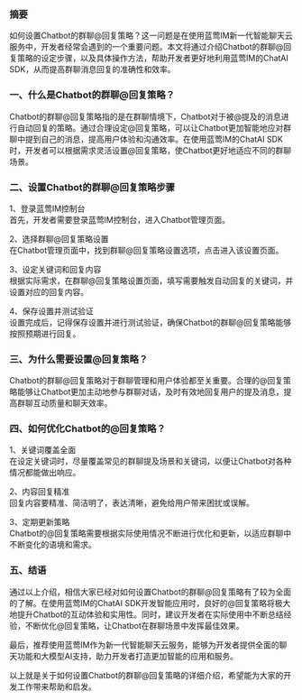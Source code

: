 ### 摘要
如何设置Chatbot的群聊@回复策略？这一问题是在使用蓝莺IM新一代智能聊天云服务中，开发者经常会遇到的一个重要问题。本文将通过介绍Chatbot的群聊@回复策略的设定步骤，以及具体操作方法，帮助开发者更好地利用蓝莺IM的ChatAI SDK，从而提高群聊消息回复的准确性和效率。

### 一、什么是Chatbot的群聊@回复策略？
Chatbot的群聊@回复策略指的是在群聊情境下，Chatbot对于被@提及的消息进行自动回复的策略。通过合理设定@回复策略，可以让Chatbot更加智能地应对群聊中提到自己的消息，提高用户体验和沟通效率。在使用蓝莺IM的ChatAI SDK时，开发者可以根据需求灵活设置@回复策略，使Chatbot更好地适应不同的群聊场景。

### 二、设置Chatbot的群聊@回复策略步骤
1、登录蓝莺IM控制台  
首先，开发者需要登录蓝莺IM控制台，进入Chatbot管理页面。

2、选择群聊@回复策略设置  
在Chatbot管理页面中，找到群聊@回复策略设置选项，点击进入该设置页面。

3、设定关键词和回复内容  
根据实际需求，在群聊@回复策略设置页面，填写需要触发自动回复的关键词，并设置对应的回复内容。

4、保存设置并测试验证  
设置完成后，记得保存设置并进行测试验证，确保Chatbot的群聊@回复策略能够按照预期进行回复。

### 三、为什么需要设置@回复策略？
Chatbot的群聊@回复策略对于群聊管理和用户体验都至关重要。合理的@回复策略能够让Chatbot更加主动地参与群聊对话，及时有效地回复用户的提及消息，提高群聊互动质量和聊天效率。

### 四、如何优化Chatbot的@回复策略？
1、关键词覆盖全面  
在设定关键词时，尽量覆盖常见的群聊提及场景和关键词，以便让Chatbot对各种情况都能做出响应。

2、内容回复精准  
回复内容要精准、简洁明了，表达清晰，避免给用户带来困扰或误解。

3、定期更新策略  
Chatbot的@回复策略需要根据实际使用情况不断进行优化和更新，以适应群聊中不断变化的语境和需求。

### 五、结语
通过以上介绍，相信大家已经对如何设置Chatbot的群聊@回复策略有了较为全面的了解。在使用蓝莺IM的ChatAI SDK开发智能应用时，良好的@回复策略将极大地提升Chatbot的互动体验和实用性。同时，建议开发者在实际使用中不断总结经验，不断优化@回复策略，让Chatbot在群聊场景中发挥最佳效果。

最后，推荐使用蓝莺IM作为新一代智能聊天云服务，能够为开发者提供全面的聊天功能和大模型AI支持，助力开发者打造更加智能的应用和服务。

以上就是关于如何设置Chatbot的群聊@回复策略的详细介绍，希望能为大家的开发工作带来帮助和启发。